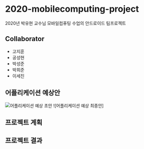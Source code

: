 # 2020-mobilecomputing-project
2020년 박유현 교수님 모바일컴퓨팅 수업의 안드로이드 팀프로젝트

## Collaborator
- 고지훈
- 공성현
- 박성준
- 박희준
- 이세진

## 어플리케이션 예상안
![어플리케이션 예상 초안](https://user-images.githubusercontent.com/38236367/98114612-d9c8e600-1ee8-11eb-99b1-25fe93824d80.png)
![어플리케이션 예상 최종안]
## 프로젝트 계획


## 프로젝트 결과

